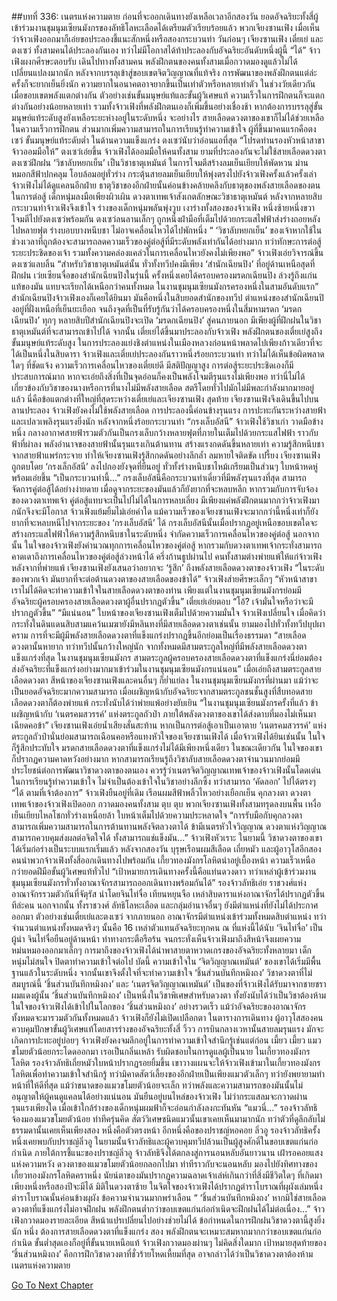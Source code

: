 ##บทที่ 336: เนตรแห่งความตาย
ก่อนที่จะออกเดินทางยังเหลือเวลาอีกสองวัน
ยอดอัจฉริยะทั้งสี่ผู้เข้าร่วมงานชุมนุมเซียนมังกรของลัทธิโลหะเลือดได้เตรียมตัวเรียบร้อยแล้ว
พวกเจียงซานเฟิง เมื่อเห็นว่าจ้าวเฟิงออกมาก็เอ่ยขอประลองชี้แนะสักหนึ่งหรือสองกระบวนท่า
วันก่อนๆ เจียงซานเฟิง เตี๋ยเย่ และตงเซว่ ทั้งสามคนได้ประลองกันเอง ทว่าไม่มีโอกาสได้ท้าประลองกับอัจฉริยะอันดับหนึ่งผู้นี้
“ได้”
จ้าวเฟิงผงกศีรษะตอบรับ เดินไปทางทั้งสามคน
พลังฝึกตนของคนทั้งสามเมื่อกวาดมองดูแล้วไม่ได้เปลี่ยนแปลงมากนัก หลังจากบรรลุเข้าสู่ขอบเขตจิตวิญญาณที่แท้จริง การพัฒนาของพลังฝึกตนแต่ล่ะครั้งก็จะยากเย็นยิ่งนัก ความยากในอนาคตอาจยากขึ้นเป็นเท่าตัวหรือหลายเท่าตัว
ในช่วงวัยเดียวกัน เมื่อขอบเขตพลังแตกต่างกัน ตัวอย่างเช่นขั้นมนุษย์แท้และขั้นผู้วิเศษแท้ ความเร็วในการฝึกตนก็จะแตกต่างกันอย่างน้อยหลายเท่า
รวมทั้งจ้าวเฟิงที่พลังฝึกตนเองก็เพิ่มขึ้นอย่างเชื่องช้า หากต้องการบรรลุสู่ขั้นมนุษย์แท้ระดับสูงยังเหลือระยะห่างอยู่ในระดับหนึ่ง
จะอย่างไร สายเลือดดวงตาของเขาก็ไม่ได้ช่วยเหลือในความเร็วการฝึกตน ส่วนมากเพิ่มความสามารถในการเรียนรู้ทำความเข้าใจ
ผู้ที่ขึ้นมาคนแรกคือตงเซว่ ขั้นมนุษย์แท้ระดับต่ำ
ในด้านความแข็งแกร่ง ตงเซว่นับว่าอ่อนแอที่สุด
“โปรดท่านรองหัวหน้าสาขาจ้าวออมมือให้”
ตงเซว่เอ่ยขึ้น
จ้าวเฟิงได้ออมมือให้คนทั้งสาม ยามที่ประลองกันจะไม่ใช้สายเลือดดวงตา
ตงเซว่ฝึกฝน ‘วิชาลับหยกเย็น’ เป็นวิชาธาตุเหมันต์ ในการโจมตีสร้างลมเย็นเยียบให้พัดหวน ม่านหมอกสีฟ้าปกคลุม โอบล้อมอยู่ทั่วร่าง กระตุ้นสายลมเย็นเยียบให้พุ่งตรงไปยังจ้าวเฟิงครั้งแล้วครั้งเล่า
จ้าวเฟิงไม่ได้ดูแคลนอีกฝ่าย ธาตุวิชาของอีกฝ่ายนั้นค่อนข้างคล้ายคลึงกับธาตุของพลังสายเลือดของตน
ในการต่อสู้ เด็กหนุ่มลงมือเพียงผิวเผิน ดวงตาเทพเจ้าสังเกตลักษณะวิชาธาตุเหมันต์
หลังจากหลายสิบกระบวนท่าจ้าวเฟิงจึงเข้าใจ ร่างของเด็กหนุ่มพลันพุ่งวูบ
เงาร่างทั้งสองของจ้าวเฟิง หนึ่งซ้ายหนึ่งขวาโจมตีไปยังตงเซว่พร้อมกัน
ตงเซว่ลนลานเล็กๆ ถูกหนึ่งฝ่ามือที่เต็มไปด้วยกระแสไฟฟ้าส่งร่างถอยหลังไปหลายฟุต ร่างบอบบางหนึบชา ไม่อาจเคลื่อนไหวได้ไปพักหนึ่ง
“ ‘วิชาลับหยกเย็น’ ของเจ้าหากใช้ในช่วงเวลาที่ถูกต้องจะสามารถลดความเร็วของคู่ต่อสู้ที่มีระดับพลังเท่ากันได้อย่างมาก ทว่าทักษะการต่อสู้ระยะประชิดของเจ้า รวมทั้งความคล่องแคล่วในการเคลื่อนไหวยังคงไม่เพียงพอ”
จ้าวเฟิงเอ่ยวิจารณ์ขึ้น
ตงเซว่แลบลิ้น “สำหรับวิชาธาตุเหมันต์นั้น ทั่วทั้งทวีปคงมีเพียง ‘สำนักเฉียนปิง’ ที่อยู่ด้านเหนือสุดที่ฝึกฝน เว่ยเซียนจื่อของสำนักเฉียนปิงในรุ่นนี้ ครั้งหนึ่งเคยได้ครอบครองมรดกเฉียนปิง ล่วงรู้ถึงแก่นแท้ของมัน แทบจะเรียกได้เหนือกว่าคนทั้งหมด ในงานชุมนุมเซียนมังกรครองหนึ่งในสามอันดับแรก”
สำนักเฉียนปิงจ้าวเฟิงเองก็เคยได้ยินมา มันคือหนึ่งในสิบยอดสำนักของทวีป
ตำแหน่งของสำนักเฉียนปิงอยู่ที่ฝั่งเหนือที่เย็นยะเยือก จนถึงจุดที่เป็นที่รับรู้กันว่าได้ครอบครองหนึ่งในสี่มหามรดก ‘มรดกเฉียนปิง’
ทุกๆ หลายสิบปีสำนักเฉียนปิงจะเปิด ‘มรดกเฉียนปิง’ สู่คนภายนอก มีเพียงผู้ที่ฝึกฝนในวิชาธาตุเหมันต์ที่จะสามารถเข้าไปได้
จากนั้น
เตี๋ยเย่ได้ขึ้นมาประลองกับจ้าวเฟิง
พลังฝึกตนของเตี๋ยเย่สูงถึงขั้นมนุษย์แท้ระดับสูง ในการประลองแย่งชิงตำแหน่งในเมืองหลวงก่อนหน้าพลาดไปเพียงก้าวเดียวที่จะได้เป็นหนึ่งในสิบดารา
จ้าวเฟิงและเตี๋ยเย่ประลองกันราวหนึ่งร้อยกระบวนท่า ทว่าไม่ได้เห็นข้อผิดพลาดใดๆ ที่ชัดแจ้ง
ความเร็วการเคลื่อนไหวของเตี๋ยเย่ดี มีสติปัญญาสูง การต่อสู้ระยะประชิดเองก็มีประสบการณ์มาก
หากจะเอ่ยถึงสิ่งที่เป็นจุดอ่อนก็คงเป็นพลังโจมตีรุนแรงไม่เพียงพอ
ทว่านี่ไม่ได้เกี่ยวข้องกับวิชาของนางหรือการที่นางไม่มีพลังสายเลือด สตรีโดยทั่วไปมักไม่มีพละกำลังมากมายอยู่แล้ว
นี่คือข้อแตกต่างที่ใหญ่ที่สุดระหว่างเตี๋ยเย่และเจียงซานเฟิง
สุดท้าย เจียงซานเฟิงจึงเดินขึ้นไปบนลานประลอง
จ้าวเฟิงยังคงไม่ใช้พลังสายเลือด การประลองนี้ค่อนข้างรุนแรง การปะทะกันระหว่างสายฟ้าและเปลวเพลิงรุนแรงยิ่งนัก
หลังจากหนึ่งร้อยกระบวนท่า
“กรงเล็บอัสนี”
จ้าวเฟิงใช้วิชาเก่า วาดมือข้างหนึ่ง กลางอากาศสายฟ้ารวมตัวกันเป็นกรงเล็บกว้างหลายฟุตที่ภายในเต็มไปด้วยกระแสไฟฟ้า ราวกับฟ้าที่ผ่าลง
พลังอำนาจของสายฟ้านั้นรุนแรงเกินต้านทาน สร้างแรงกดดันขึ้นหลายเท่า ความรู้สึกหนึบชาจากสายฟ้าแพร่กระจาย ทำให้เจียงซานเฟิงรู้สึกกดดันอย่างลึกล้ำ ลมหายใจติดขัด
เปรี้ยง
เจียงซานเฟิงถูกตบโดย ‘กรงเล็กอัสนี’ ลงไปกองยังจุดที่ยืนอยู่ ทั่วทั้งร่างหนึบชาไหม้เกรียมเป็นส่วนๆ ใบหน้าหดหู่พร้อมเอ่ยขึ้น “เป็นกระบวนท่านี้...”
กรงเล็บอัสนีคือกระบวนท่าเดี่ยวที่มีพลังรุนแรงที่สุด สามารถจัดการคู่ต่อสู้ได้อย่างง่ายดาย เมื่อดูจากระยะของมันแล้วก็ยังยากที่จะหลบหลีก
หากรวมกับการจับจ้องของดวงตาเทพเจ้า คู่ต่อสู้แทบจะเป็นไปไม่ได้ในการหลบเลี่ยง มีเพียงแค่พลังฝึกตนมากกว่าจ้าวเฟิงมากนักจึงจะมีโอกาส
จ้าวเฟิงแย้มยิ้มไม่เอ่ยคำใด แม้ความเร็วของเจียงซานเฟิงจะมากกว่านี้หนึ่งเท่าก็ยังยากที่จะหลบหนีไปจากระยะของ ‘กรงเล็บอัสนี’ ได้
กรงเล็บอัสนีนั้นเมื่อปรากฏอยู่เหนือขอบเขตใดจะสร้างกระแสไฟฟ้าให้ความรู้สึกหนึบชาในระดับหนึ่ง จำกัดความเร็วการเคลื่อนไหวของคู่ต่อสู้
นอกจากนั้น ในใจของจ้าวเฟิงยังคำนวณทุกการเคลื่อนไหวของคู่ต่อสู้ หากรวมกับดวงตาเทพเจ้ากระทั่งสามารถคาดเดาถึงการเคลื่อนไหวของคู่ต่อสู้ล่วงหน้าได้
ครึ่งก้านธูปผ่านไป คนทั้งสามต่างพ่ายแพ้ให้แก่จ้าวเฟิง
หลังจากที่พ่ายแพ้ เจียงซานเฟิงยังเสนอว่าอยากจะ ‘รู้สึก’ ถึงพลังสายเลือดดวงตาของจ้าวเฟิง
“ในระดับของพวกเจ้า มันยากที่จะต่อต้านดวงตาของสายเลือดของข้าได้”
จ้าวเฟิงส่ายศีรษะเล็กๆ
“หัวหน้าสาขา เราไม่ได้คิดจะทำความเข้าใจในสายเลือดดวงตาของท่าน เพียงแต่ในงานชุมนุมเซียนมังกรย่อมมีอัจฉริยะผู้ครอบครองสายเลือดดวงตาผู้อื่นปรากฏตัวขึ้น”
เตี๋ยเย่เอ่ยตอบ
“โอ้? เจ้ามั่นใจหรือว่าจะมีปรากฏตัวขึ้น”
“มีแน่นอน”
ใบหน้าของเจียงซานเฟิงเต็มไปด้วยความมั่นใจ
จ้าวเฟิงเปลี่ยนใจ เมื่อคิดว่ากระทั่งในดินแดนสิบสามแคว้นเมฆายังมีหลินทงที่มีสายเลือดดวงตาเช่นนั้น ยามมองไปทั่วทั้งทวีปบุปผาคราม การที่จะมีผู้มีพลังสายเลือดดวงตาที่แข็งแกร่งปรากฏขึ้นอีกย่อมเป็นเรื่องธรรมดา
“สายเลือดดวงตานั้นหายาก ทว่าทวีปนั้นกว้างใหญ่นัก จากทั้งหมดมีสามตระกูลใหญ่ที่มีพลังสายเลือดดวงตาแข็งแกร่งที่สุด ในงานชุมนุมเซียนมังกร สามตระกูลผู้ครอบครองสายเลือดดวงตาที่แข็งแกร่งนี่ย่อมต้องส่งอัจฉริยะที่แข็งแกร่งอย่างมากมาเข้าร่วมในงานชุมนุมเซียนมังกรแน่นอน”
เมื่อเอ่ยถึงสามตระกูลสายเลือดดวงตา สีหน้าของเจียงซานเฟิงและคนอื่นๆ ก็ย่ำแย่ลง
ในงานชุมนุมเซียนมังกรที่ผ่านมา แม้ว่าจะเป็นยอดอัจฉริยะมากความสามารถ เมื่อเผชิญหน้ากับอัจฉริยะจากสามตระกูลชนชั้นสูงที่สืบทอดสายเลือดดวงตาก็ต้องพ่ายแพ้ กระทั่งนับได้ว่าพ่ายแพ้อย่างยับเยิน
“ในงานชุมนุมเซียนมังกรครั้งที่แล้ว ข้าเผชิญหน้ากับ ‘เนตรคมสวรรค์’ แห่งตระกูลถัวป๋า ภายใต้พลังดวงตาของเขาได้ส่งดาบที่มองไม่เห็นมาเฉียดคอข้า”
เจียงซานเฟิงเอ่ยน้ำเสียงสั่นสะท้าน
หากเป็นการต่อสู้เอาเป็นเอาตาย ‘เนตรคมสวรรค์’ แห่งตระกูลถัวป๋านั่นย่อมสามารถเฉือนคอหรือแทงหัวใจของเจียงซานเฟิงได้
เมื่อจ้าวเฟิงได้ยินเช่นนั้น ในใจก็รู้สึกประทับใจ มรดกสายเลือดดวงตาที่แข็งแกร่งไม่ได้มีเพียงหนึ่งเดียว
ในขณะเดียวกัน ในใจของเขาก็ปรากฏความคาดหวังอย่างมาก
หากสามารถเรียนรู้ถึงวิชาลับสายเลือดดวงตาจำนวนมากย่อมมีประโยชน์ต่อการพัฒนาวิชาดวงตาของตนเอง
ควรรู้ว่าเนตรจิตวิญญาณเทพเจ้าของจ้าวเฟิงนั้นโดดเด่นในการเรียนรู้ทำความเข้าใจ ไม่จำเป็นต้องเข้าใจในวิชาอย่างลึกซึ้ง ทว่าสามารถ ‘คัดลอก’ ไปได้ตรงๆ
“ได้ ตามที่เจ้าต้องการ”
จ้าวเฟิงยืนอยู่ที่เดิม เรือนผมสีฟ้าพลิ้วไหวอย่างเยือกเย็น
คุกลวงตา
ดวงตาเทพเจ้าของจ้าวเฟิงเปิดออก กวาดมองคนทั้งสาม
ตุบ ตุบ
พวกเจียงซานเฟิงทั้งสามทรุดลงบนพื้น เหงื่อเย็นเยียบไหลโชกทั่วร่างเหนื่อยล้า ใบหน้าเต็มไปด้วยความประหลาดใจ
“การรับมือกับคุกลวงตาสามารถเพิ่มความสามารถในการต้านทานพลังจิตลวงตาได้ ข้ามีเนตรหัวใจวิญญาณ ดวงตาแห่งวิญญาณ สามารถควบคุมส่งผลต่อจิตใจได้ ทั้งสามารถแช่แข็งมัน...”
จ้าวเฟิงหัวเราะ
ในยามนี้ วิชาดวงตาของเขาได้เริ่มก่อร่างเป็นระบบแรกเริ่มแล้ว
หลังจากสองวัน
บุรุษเรือนผมสีเลือด เถี่ยหมัว และผู้อาวุโสอีกสองคนนำพวกจ้าวเฟิงทั้งสี่ออกเดินทางไปพร้อมกัน
เกี้ยวทองมังกรโลหิตนำอยู่เบื้องหน้า ความเร็วเหนือกว่ายอดฝีมือขั้นผู้วิเศษแท้ทั่วไป
“เป้าหมายการเดินทางครั้งนี้คือแท่นดวงดาว ทว่าเหล่าผู้เข้าร่วมงานชุมนุมเซียนมังกรทั่วทั้งอาณาจักรสามารถออกเดินทางพร้อมกันได้”
รองจ้าวลัทธิเอ่ย
ราชวงศ์แห่งอาณาจักรรวมตัวกันที่จัตุรัส
นำโดยจินไท่จื่อ เทียนหยุนจือ เหล่าสิบดาราแห่งอาณาจักรได้ปรากฏตัวขึ้นทีล่ะคน
นอกจากนั้น ทั้งราชวงศ์ ลัทธิโลหะเลือด และกลุ่มอำนาจอื่นๆ ยังมีตำแหน่งที่ยังไม่ได้ประกาศออกมา ตัวอย่างเช่นเตี๋ยเย่และตงเซว่
จากภายนอก อาณาจักรมีตำแหน่งเข้าร่วมทั้งหมดสิบตำแหน่ง ทว่าจำนวนตำแหน่งทั้งหมดจริงๆ นั้นคือ 16
เหล่าตัวแทนอัจฉริยะทุกคน ณ ที่แห่งนี้ได้นับ ‘จินไท่จื่อ’ เป็นผู้นำ
จินไท่จื่อยืนอยู่ด้านหน้า ท่าทางกระตือรือร้น จนกระทั่งเห็นจ้าวเฟิงมาถึงสีหน้าจึงเผยความหม่นหมองออกมาเล็กๆ
การมาถึงของจ้าวเฟิงได้นำพาสายตาหวาดเกรงของอัจฉริยะทั้งหลายมา
เด็กหนุ่มไม่สนใจ ปิดตาทำความเข้าใจต่อไป
บัดนี้
ความเข้าใจใน ‘จิตวิญญาณเหมันต์’ ของเขาได้เริ่มมีพื้นฐานแล้วในระดับหนึ่ง
จากนั้นเขาจึงตั้งใจที่จะทำความเข้าใจ ‘ชิ้นส่วนบันทึกหมิงถง’ วิชาดวงตาที่ไม่สมบูรณ์นี้
‘ชิ้นส่วนบันทึกหมิงถง’ และ ‘เนตรจิตวิญญาณเหมันต์’ เป็นของที่จ้าวเฟิงได้รับมาจากชายชราผมแดงผู้นั้น
‘ชิ้นส่วนบันทึกหมิงถง’ เป็นหนึ่งในวิชาพิเศษสำหรับดวงตา ทั้งยังนับได้ว่าเป็นวิชาต้องห้าม
ในใจของจ้าวเฟิงได้เข้าไปในโลกของ ‘ชิ้นส่วนหมิงถง’ อย่างรวดเร็ว
แม้ว่าอัจฉริยะของอาณาจักรทั้งหมดจะมารวมตัวกันทั้งหมดแล้ว จ้าวเฟิงก็ยังไม่เปิดเปลือกตา
ในตารางการเดินทาง
ผู้อาวุโสสองคนควบคุมปักษาขั้นผู้วิเศษแท้โดยสารร่างของอัจฉริยะทั้งสี่
วิ้วว
การบินกลางเวหานั้นสายลมรุนแรง มักจะเกิดการปะทะอยู่บ่อยๆ
จ้าวเฟิงยังคงจมลึกอยู่ในการทำความเข้าใจสำนึกรู้เช่นแต่ก่อน
เมี้ยว เมี้ยว
แมวขโมยตัวน้อยกระโดดออกมา เรอเป็นกลิ่นเหล้า รับผิดชอบในการดูแลผู้เป็นนาย
ในเกี้ยวทองมังกรโลหิต
รองจ้าวลัทธิเถี่ยหมัวใบหน้าปรากฏรอยยิ้มขึ้น
เขาวางแผนจะให้จ้าวเฟิงเข้ามาในเกี้ยวทองมังกรโลหิตเพื่อทำความเข้าใจสำนึกรู้ ทว่ามิคาดสัตว์เลี้ยงของอีกฝ่ายเป็นเพียงแมวตัวเล็กๆ ทว่ายังพยายามทำหน้าที่ให้ดีที่สุด
แม้ว่าขนาดของแมวขโมยตัวน้อยจะเล็ก ทว่าพลังและความสามารถของมันนั้นไม่อนุญาตให้ผู้คนดูแคลนได้อย่างแน่นอน
มันยืนอยู่บนไหล่ของจ้าวเฟิง ไม่ว่ากระแสลมจะกวาดผ่านรุนแรงเพียงใด เมื่อเข้าใกล้ร่างของเด็กหนุ่มผมฟ้าก็จะอ่อนกำลังลงกะทันหัน
“แมวนี่...”
รองจ้าวลัทธิจ้องมองแมวขโมยตัวน้อย ท่าทีครุ่นคิด
สัตว์วิเศษชนิดแมวนั้นเขาเคยเห็นมามากนัก ทว่าตัวที่ดูลึกลับไม่ธรรมดานั้นเคยเห็นเพียงสอง
หนึ่งคือตัวตรงหน้า
อีกหนึ่งคือของปราชญ์หอคอย ลิ่วอู
รองจ้าวลัทธิครั้งหนึ่งเคยพบกับปราชญ์ลิ่วอู ในยามนั้นจ้าวลัทธิและผู้ควบคุมทวีปล้วนเป็นผู้สูงศักดิ์ในขอบเขตแก่นก่อกำเนิด
ภายใต้การชี้แนะของปราชญ์ลิ่วอู จ้าวลัทธิจึงได้ตกลงสู่การนอนหลับอันยาวนาน เฝ้ารอคอยแสงแห่งความหวัง
ดวงตาของแมวขโมยตัวน้อยกลอกไปมา ท่าทีราวกับจะนอนหลับ มองไปยังทิศทางของเกี้ยวทองมังกรโลหิตคราหนึ่ง
นัยน์ตาของมันปรากฏความฉลาดเจ้าเล่ห์เกินกว่าที่สิ่งมีชีวิตใดๆ ที่เกิดมาเพียงหนึ่งหรือสองปีจะมีได้
มิติในดวงตาซ้าย
ในจิตใจของจ้าวเฟิงได้ปรากฏตำราโบราณที่ผุผังเล่มหนึ่ง
ตำราโบราณนั้นค่อนข้างผุผัง ข้อความจำนวนมากพร่าเลือน
“ ‘ชิ้นส่วนบันทึกหมิงถง’ หากมิใช่สายเลือดดวงตาที่แข็งแกร่งไม่อาจฝึกฝน พลังฝึกตนต่ำกว่าขอบเขตแก่นก่อกำเนิดจะฝึกฝนได้ไม่ต่อเนื่อง...”
จ้าวเฟิงกวาดมองรายละเอียด สีหน้าแปรเปลี่ยนไปอย่างช่วยไม่ได้
ข้อกำหนดในการฝึกฝนวิชาดวงตานี้สูงยิ่งนัก
หนึ่ง ต้องการสายเลือดดวงตาที่แข็งแกร่ง
สอง พลังฝึกตนจะเหมาะสมหากมากกว่าขอบเขตแก่นก่อกำเนิด ขั้นต่ำสุดเองก็อยู่ที่ขั้นนายเหนือแท้
จ้าวเฟิงกวาดมองผ่านๆ ไม่คิดสิ่งใดมาก
เป้าหมายสุดท้ายของ ‘ชิ้นส่วนหมิงถง’ คือการฝึกวิชาดวงตาที่ชั่วร้ายโหดเหี้ยมที่สุด อาจกล่าวได้ว่าเป็นวิชาดวงตาต้องห้าม เนตรแห่งความตาย


[Go To Next Chapter]( ./116.md)